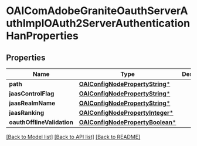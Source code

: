 # OAIComAdobeGraniteOauthServerAuthImplOAuth2ServerAuthenticationHanProperties

## Properties
Name | Type | Description | Notes
------------ | ------------- | ------------- | -------------
**path** | [**OAIConfigNodePropertyString***](OAIConfigNodePropertyString.md) |  | [optional] 
**jaasControlFlag** | [**OAIConfigNodePropertyString***](OAIConfigNodePropertyString.md) |  | [optional] 
**jaasRealmName** | [**OAIConfigNodePropertyString***](OAIConfigNodePropertyString.md) |  | [optional] 
**jaasRanking** | [**OAIConfigNodePropertyInteger***](OAIConfigNodePropertyInteger.md) |  | [optional] 
**oauthOfflineValidation** | [**OAIConfigNodePropertyBoolean***](OAIConfigNodePropertyBoolean.md) |  | [optional] 

[[Back to Model list]](../README.md#documentation-for-models) [[Back to API list]](../README.md#documentation-for-api-endpoints) [[Back to README]](../README.md)


